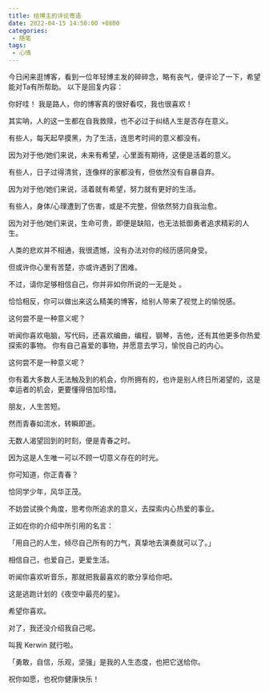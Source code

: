 ```yaml
---
title: 给博主的评论寄语
date: 2022-04-15 14:50:00 +0800
categories: 
 - 随笔
tags: 
 - 心情
---
```

今日闲来逛博客，看到一位年轻博主发的碎碎念，略有丧气，便评论了一下，希望能对Ta有所帮助。<!-- more --> 以下是回复内容：

你好哇！ 我是路人，你的博客真的很好看哎，我也很喜欢！

其实呐，人的这一生都在自我救赎，也不必过于纠结人生是否存在意义。

有些人，每天起早摸黑，为了生活，连思考时间的意义都没有。

因为对于他/她们来说，未来有希望，心里面有期待，这便是活着的意义。

有些人，日子过得清贫，连像样的家都没有，但依然没有自暴自弃。

因为对于他/她们来说，活着就有希望，努力就有更好的生活。

有些人，身体/心理遭到了伤害，或是不完整，但依然努力自我治愈。

因为对于他/她们来说，生命可贵，即便是缺陷，也无法抵御勇者追求精彩的人生。

人类的悲欢并不相通，我很遗憾，没有办法对你的经历感同身受。

但或许你心里有苦楚，亦或许遇到了困难。

不过，请你足够相信自己，你并非如你所说的一无是处 。

恰恰相反，你可以做出来这么精美的博客，给别人带来了视觉上的愉悦感。

这何尝不是一种意义呢？

听闻你喜欢电脑，写代码，还喜欢编曲，编程，钢琴，吉他，还有其他更多你热爱探索的事物。
你有自己喜爱的事物，并愿意去学习，愉悦自己的内心。

这何尝不是一种意义呢？

你有着大多数人无法触及到的机会，你所拥有的，也许是别人终日所渴望的，这是幸运者的机会，更要懂得倍加珍惜。

朋友，人生苦短。

然而青春如流水，转瞬即逝。

无数人渴望回到的时刻，便是青春之时。

因为这是人生唯一可以不顾一切意义存在的时光。

你可知道，你正青春？

恰同学少年，风华正茂。

不妨尝试换个角度，思考你所追求的意义，去探索内心热爱的事业。

正如在你的介绍中所引用的名言：

「用自己的人生，倾尽自己所有的力气，真挚地去演奏就可以了。」

相信自己，也爱自己，更爱生活。

听闻你喜欢听音乐，那就把我最喜欢的歌分享给你吧。

这是逃跑计划的《夜空中最亮的星》。

希望你喜欢。

对了，我还没介绍我自己呢。

叫我 Kerwin 就行啦。

「勇敢，自信，乐观，坚强」是我的人生态度，也把它送给你。

祝你如愿，也祝你健康快乐！

